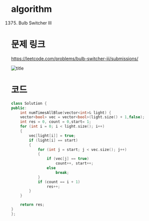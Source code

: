 ﻿# algorithm 
1375. Bulb Switcher III
  
  
# 문제 링크  
https://leetcode.com/problems/bulb-switcher-iii/submissions/

![title](https://github.com/jungmin3834/algorithm/blob/master/image/bulb-switcher-iii/submissions.png)

# 코드 

```cpp
class Solution {
public:
    int numTimesAllBlue(vector<int>& light) {
    vector<bool> vec = vector<bool>(light.size() + 1,false);
	int res = 0, count = 0,start= 1;
	for (int i = 0; i < light.size(); i++)
	{
		vec[light[i]] = true;
		if (light[i] == start)
		{
			for (int j = start; j < vec.size(); j++)
			{
				if (vec[j] == true)
					count++, start++;
				else
					break;
			}
			if (count == i + 1)
				res++;
		}
	}

	return res;
}
};
```
